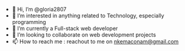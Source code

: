 - 👋 Hi, I’m @gloria2807
- 👀 I’m interested in anything related to Technology, especially programming
- 🌱 I’m currently a Full-stack web developer
- 💞️ I’m looking to collaborate on web development projects
- 📫 How to reach me : reachout to me on nkemaconam@gmail.com

<!---
gloria2807/gloria2807 is a ✨ special ✨ repository because its `README.md` (this file) appears on your GitHub profile.
You can click the Preview link to take a look at your changes.
--->
